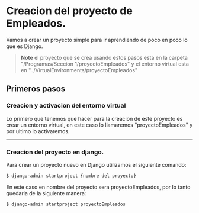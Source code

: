 # Creacion del proyecto de Empleados.

Vamos a crear un proyecto simple para ir aprendiendo de poco en poco lo que es Django.

> **Note**
> el proyecto que se crea usando estos pasos esta en la carpeta "/Programas/Seccion 1/proyectoEmpleados" y el entorno virtual esta en "../VirtualEnvironments/proyectoEmpleados"

## Primeros pasos

### Creacion y activacion del entorno virtual

Lo primero que tenemos que hacer para la creacion de este proyecto es crear un entorno virtual, en este caso lo llamaremos "proyectoEmpleados" y por ultimo lo activaremos.

---

### Creacion del proyecto en django.

Para crear un proyecto nuevo en Django utilizamos el siguiente comando:

```bash
$ django-admin startproject {nombre del proyecto}
```

En este caso en nombre del proyecto sera proyectoEmpleados, por lo tanto quedaria de la siguiente manera:

```bash
$ django-admin startproject proyectoEmpleados
```
